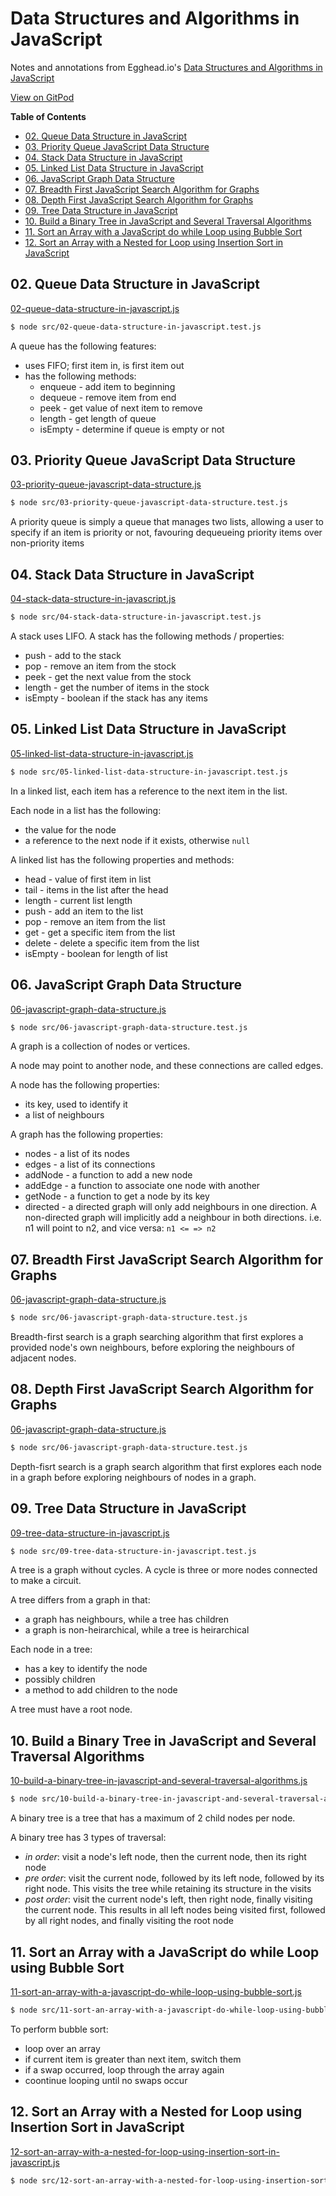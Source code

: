 # Data Structures and Algorithms in JavaScript

Notes and annotations from Egghead.io's [Data Structures and Algorithms in JavaScript](https://egghead.io/courses/data-structures-and-algorithms-in-javascript)

[View on
GitPod](https://gitpod.io/#https://github.com/larrybotha/eggheadio-data-structures-and-algorithms-in-javascript)

<!-- START doctoc generated TOC please keep comment here to allow auto update -->
<!-- DON'T EDIT THIS SECTION, INSTEAD RE-RUN doctoc TO UPDATE -->
**Table of Contents**

- [02. Queue Data Structure in JavaScript](#02-queue-data-structure-in-javascript)
- [03. Priority Queue JavaScript Data Structure](#03-priority-queue-javascript-data-structure)
- [04. Stack Data Structure in JavaScript](#04-stack-data-structure-in-javascript)
- [05. Linked List Data Structure in JavaScript](#05-linked-list-data-structure-in-javascript)
- [06. JavaScript Graph Data Structure](#06-javascript-graph-data-structure)
- [07. Breadth First JavaScript Search Algorithm for Graphs](#07-breadth-first-javascript-search-algorithm-for-graphs)
- [08. Depth First JavaScript Search Algorithm for Graphs](#08-depth-first-javascript-search-algorithm-for-graphs)
- [09. Tree Data Structure in JavaScript](#09-tree-data-structure-in-javascript)
- [10. Build a Binary Tree in JavaScript and Several Traversal Algorithms](#10-build-a-binary-tree-in-javascript-and-several-traversal-algorithms)
- [11. Sort an Array with a JavaScript do while Loop using Bubble Sort](#11-sort-an-array-with-a-javascript-do-while-loop-using-bubble-sort)
- [12. Sort an Array with a Nested for Loop using Insertion Sort in JavaScript](#12-sort-an-array-with-a-nested-for-loop-using-insertion-sort-in-javascript)

<!-- END doctoc generated TOC please keep comment here to allow auto update -->

## 02. Queue Data Structure in JavaScript

[02-queue-data-structure-in-javascript.js](src/02-queue-data-structure-in-javascript.js)

```bash
$ node src/02-queue-data-structure-in-javascript.test.js
```

A queue has the following features:

- uses FIFO; first item in, is first item out
- has the following methods:
    - enqueue - add item to beginning
    - dequeue - remove item from end
    - peek - get value of next item to remove
    - length - get length of queue
    - isEmpty - determine if queue is empty or not

## 03. Priority Queue JavaScript Data Structure

[03-priority-queue-javascript-data-structure.js](src/03-priority-queue-javascript-data-structure.js)

```bash
$ node src/03-priority-queue-javascript-data-structure.test.js
```

A priority queue is simply a queue that manages two lists, allowing a user to
specify if an item is priority or not, favouring dequeueing priority items over
non-priority items

## 04. Stack Data Structure in JavaScript

[04-stack-data-structure-in-javascript.js](src/04-stack-data-structure-in-javascript.js)

```bash
$ node src/04-stack-data-structure-in-javascript.test.js
```

A stack uses LIFO. A stack has the following methods / properties:

- push - add to the stack
- pop - remove an item from the stock
- peek - get the next value from the stock
- length - get the number of items in the stock
- isEmpty - boolean if the stack has any items

## 05. Linked List Data Structure in JavaScript

[05-linked-list-data-structure-in-javascript.js](src/05-linked-list-data-structure-in-javascript.js)

```bash
$ node src/05-linked-list-data-structure-in-javascript.test.js
```

In a linked list, each item has a reference to the next item in the list.

Each node in a list has the following:

- the value for the node
- a reference to the next node if it exists, otherwise `null`

A linked list has the following properties and methods:

- head - value of first item in list
- tail - items in the list after the head
- length - current list length
- push - add an item to the list
- pop - remove an item from the list
- get - get a specific item from the list
- delete - delete a specific item from the list
- isEmpty - boolean for length of list

## 06. JavaScript Graph Data Structure

[06-javascript-graph-data-structure.js](src/06-javascript-graph-data-structure.js)

```bash
$ node src/06-javascript-graph-data-structure.test.js
```

A graph is a collection of nodes or vertices.

A node may point to another node, and these connections are called edges.

A node has the following properties:

- its key, used to identify it
- a list of neighbours

A graph has the following properties:

- nodes - a list of its nodes
- edges - a list of its connections
- addNode - a function to add a new node
- addEdge - a function to associate one node with another
- getNode - a function to get a node by its key
- directed - a directed graph will only add neighbours in one direction. A
    non-directed graph will implicitly add a neighbour in both directions. i.e.
    n1 will point to n2, and vice versa: `n1 <= => n2`

## 07. Breadth First JavaScript Search Algorithm for Graphs

[06-javascript-graph-data-structure.js](src/06-javascript-graph-data-structure.js)

```bash
$ node src/06-javascript-graph-data-structure.test.js
```

Breadth-first search is a graph searching algorithm that first explores a
provided node's own neighbours, before exploring the neighbours of adjacent
nodes.

## 08. Depth First JavaScript Search Algorithm for Graphs

[06-javascript-graph-data-structure.js](src/06-javascript-graph-data-structure.js)

```bash
$ node src/06-javascript-graph-data-structure.test.js
```

Depth-fisrt search is a graph search algorithm that first explores each node in
a graph before exploring neighbours of nodes in a graph.

## 09. Tree Data Structure in JavaScript


[09-tree-data-structure-in-javascript.js](src/09-tree-data-structure-in-javascript.js)

```bash
$ node src/09-tree-data-structure-in-javascript.test.js
```

A tree is a graph without cycles. A cycle is three or more nodes connected to
make a circuit.

A tree differs from a graph in that:

- a graph has neighbours, while a tree has children
- a graph is non-heirarchical, while a tree is heirarchical

Each node in a tree:

- has a key to identify the node
- possibly children
- a method to add children to the node

A tree must have a root node.

## 10. Build a Binary Tree in JavaScript and Several Traversal Algorithms

[10-build-a-binary-tree-in-javascript-and-several-traversal-algorithms.js](src/10-build-a-binary-tree-in-javascript-and-several-traversal-algorithms.js)

```bash
$ node src/10-build-a-binary-tree-in-javascript-and-several-traversal-algorithms.test.js
```

A binary tree is a tree that has a maximum of 2 child nodes per node.

A binary tree has 3 types of traversal:

- _in order_: visit a node's left node, then the current node, then its right
    node
- _pre order_: visit the current node, followed by its left node, followed by
    its right node. This visits the tree while retaining its structure in the visits
- _post order_: visit the current node's left, then right node, finally visiting
    the current node. This results in all left nodes being visited first,
    followed by all right nodes, and finally visiting the root node

## 11. Sort an Array with a JavaScript do while Loop using Bubble Sort

[11-sort-an-array-with-a-javascript-do-while-loop-using-bubble-sort.js](src/11-sort-an-array-with-a-javascript-do-while-loop-using-bubble-sort.js)

```bash
$ node src/11-sort-an-array-with-a-javascript-do-while-loop-using-bubble-sort.test.js
```

To perform bubble sort:

- loop over an array
- if current item is greater than next item, switch them
- if a swap occurred, loop through the array again
- coontinue looping until no swaps occur

## 12. Sort an Array with a Nested for Loop using Insertion Sort in JavaScript

[12-sort-an-array-with-a-nested-for-loop-using-insertion-sort-in-javascript.js](src/12-sort-an-array-with-a-nested-for-loop-using-insertion-sort-in-javascript.js)

```bash
$ node src/12-sort-an-array-with-a-nested-for-loop-using-insertion-sort-in-javascript.test.js
```
